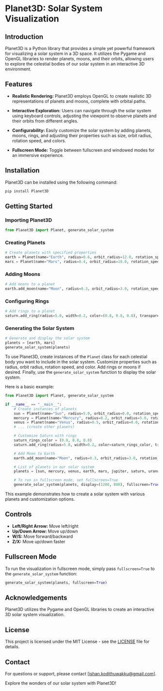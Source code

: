 # Planet3D: Solar System Visualization

## Introduction

Planet3D is a Python library that provides a simple yet powerful framework for visualizing a solar system in a 3D space. It utilizes the Pygame and OpenGL libraries to render planets, moons, and their orbits, allowing users to explore the celestial bodies of our solar system in an interactive 3D environment.

## Features

- **Realistic Rendering:** Planet3D employs OpenGL to create realistic 3D representations of planets and moons, complete with orbital paths.

- **Interactive Exploration:** Users can navigate through the solar system using keyboard controls, adjusting the viewpoint to observe planets and their orbits from different angles.

- **Configurability:** Easily customize the solar system by adding planets, moons, rings, and adjusting their properties such as size, orbit radius, rotation speed, and colors.

- **Fullscreen Mode:** Toggle between fullscreen and windowed modes for an immersive experience.

## Installation

Planet3D can be installed using the following command:

```bash
pip install Planet3D
```

## Getting Started

### Importing Planet3D

```python
from Planet3D import Planet, generate_solar_system
```

### Creating Planets

```python
# Create planets with specified properties
earth = Planet(name="Earth", radius=0.6, orbit_radius=12.0, rotation_speed=0.9, color=(0.0, 0.5, 1.0))
mars = Planet(name="Mars", radius=0.4, orbit_radius=18.0, rotation_speed=0.8, color=(1.0, 0.0, 0.0))
```

### Adding Moons

```python
# Add moons to a planet
earth.add_moon(name="Moon", radius=0.3, orbit_radius=3.0, rotation_speed=1.0, color=(0.8, 0.8, 0.8))
```

### Configuring Rings

```python
# Add rings to a planet
saturn.add_ring(radius=5.0, width=0.2, color=(0.8, 0.8, 0.8), transparency=0.3)
```

### Generating the Solar System

```python
# Generate and display the solar system
planets = [earth, mars]
generate_solar_system(planets)
```

To use Planet3D, create instances of the `Planet` class for each celestial body you want to include in the solar system. Customize properties such as radius, orbit radius, rotation speed, and color. Add rings or moons if desired. Finally, use the `generate_solar_system` function to display the solar system.

Here is a basic example:

```python
from Planet3D import Planet, generate_solar_system

if __name__ == "__main__":
    # Create instances of planets
    sun = Planet(name="Sun", radius=5.0, orbit_radius=0.0, rotation_speed=0.0, color=(1.0, 0.8, 0.0))
    mercury = Planet(name="Mercury", radius=0.2, orbit_radius=5.0, rotation_speed=5.0, color=(0.7, 0.7, 0.7))
    venus = Planet(name="Venus", radius=0.5, orbit_radius=8.0, rotation_speed=3.0, color=(0.9, 0.7, 0.0))
    # ... (create other planets)

    # Customize Saturn with rings
    saturn_rings_color = (0.8, 0.8, 0.8)
    saturn.add_ring(radius=5.0, width=0.2, color=saturn_rings_color, transparency=0.3)

    # Add Moon to Earth
    earth.add_moon(name="Moon", radius=0.3, orbit_radius=3.0, rotation_speed=1.0, color=(0.8, 0.8, 0.8))

    # List of planets in our solar system
    planets = [sun, mercury, venus, earth, mars, jupiter, saturn, uranus, neptune]

    # To run in fullscreen mode, set fullscreen=True
    generate_solar_system(planets, display=(1200, 800), fullscreen=True)
```

This example demonstrates how to create a solar system with various planets and customization options.


## Controls

- **Left/Right Arrow:** Move left/right
- **Up/Down Arrow:** Move up/down
- **W/S:** Move forward/backward
- **Z/X:** Move up/down faster

## Fullscreen Mode

To run the visualization in fullscreen mode, simply pass `fullscreen=True` to the `generate_solar_system` function:

```python
generate_solar_system(planets, fullscreen=True)
```

## Acknowledgements

Planet3D utilizes the Pygame and OpenGL libraries to create an interactive 3D solar system visualization.

## License

This project is licensed under the MIT License - see the [LICENSE](LICENSE) file for details.

## Contact

For questions or support, please contact [ishan.kodithuwakku@gmail.com].

Explore the wonders of our solar system with Planet3D!
